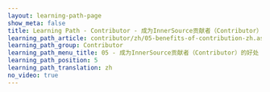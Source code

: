```yaml
---
layout: learning-path-page
show_meta: false
title: Learning Path - Contributor - 成为InnerSource贡献者（Contributor）的好处
learning_path_article: contributor/zh/05-benefits-of-contribution-zh.asciidoc
learning_path_group: Contributor
learning_path_menu_title: 05 - 成为InnerSource贡献者（Contributor）的好处
learning_path_position: 5
learning_path_translation: zh
no_video: true
---
```

<!--- This file autogenerated from https://github.com/InnerSourceCommons/InnerSourceLearningPath/blob/master/scripts/generate_learning_path_markdown.js -->